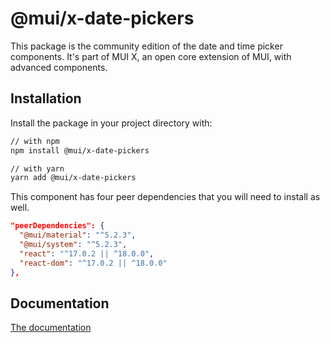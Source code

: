 # @mui/x-date-pickers

This package is the community edition of the date and time picker components.
It's part of MUI X, an open core extension of MUI, with advanced components.

## Installation

Install the package in your project directory with:

```sh
// with npm
npm install @mui/x-date-pickers

// with yarn
yarn add @mui/x-date-pickers
```

This component has four peer dependencies that you will need to install as well.

```json
"peerDependencies": {
  "@mui/material": "^5.2.3",
  "@mui/system": "^5.2.3",
  "react": "^17.0.2 || ^18.0.0",
  "react-dom": "^17.0.2 || ^18.0.0"
},
```

## Documentation

[The documentation](https://mui.com/x/react-date-pickers/getting-started/)
